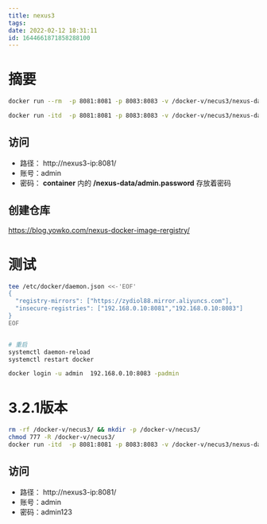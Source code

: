 ```yaml
---
title: nexus3
tags: 
date: 2022-02-12 18:31:11
id: 1644661871858288100
---
```

# 摘要



```sh
docker run --rm  -p 8081:8081 -p 8083:8083 -v /docker-v/necus3/nexus-data:/nexus-data --privileged=true --name=nexus3 sonatype/nexus3:3.37.3
```



```sh
docker run -itd  -p 8081:8081 -p 8083:8083 -v /docker-v/necus3/nexus-data:/nexus-data --privileged=true --restart=always --name=nexus3 sonatype/nexus3:3.37.3
```



## 访问

- 路径： http://nexus3-ip:8081/
- 账号：admin
- 密码： **container** 内的 **/nexus-data/admin.password** 存放着密码

## 创建仓库

https://blog.yowko.com/nexus-docker-image-rergistry/

# 测试

```sh
tee /etc/docker/daemon.json <<-'EOF'
{
  "registry-mirrors": ["https://zydiol88.mirror.aliyuncs.com"],
  "insecure-registries": ["192.168.0.10:8081","192.168.0.10:8083"]
}
EOF


# 重启
systemctl daemon-reload
systemctl restart docker
```





```sh
docker login -u admin  192.168.0.10:8083 -padmin
```



# 3.2.1版本

```sh
rm -rf /docker-v/necus3/ && mkdir -p /docker-v/necus3/
chmod 777 -R /docker-v/necus3/
docker run -itd  -p 8081:8081 -p 8083:8083 -v /docker-v/necus3/nexus-data:/nexus-data --privileged=true --restart=always --name=nexus3 sonatype/nexus3:3.2.1
```



## 访问

- 路径： http://nexus3-ip:8081/
- 账号：admin
- 密码：admin123







